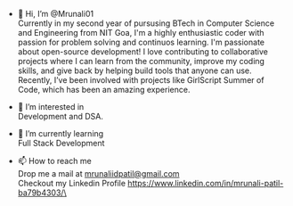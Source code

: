 - 👋 Hi, I’m @Mrunali01\
  Currently in my second year of pursusing BTech in Computer Science and Engineering from NIT Goa, I'm a highly enthusiastic coder with passion for problem solving and continuos learning.
  I'm passionate about open-source development! I love contributing to collaborative projects where I can learn from the community, improve my coding skills, and give back by helping build tools that anyone can use. Recently, I’ve been involved with projects like GirlScript Summer of Code, which has been an amazing experience.


- 👀 I’m interested in\
  Development and DSA.

  
- 🌱 I’m currently learning\
  Full Stack Development


- 📫 How to reach me\
  Drop me a mail at mrunaliidpatil@gmail.com\
  Checkout my Linkedin Profile https://www.linkedin.com/in/mrunali-patil-ba79b4303/\

<!---
Mrunali01/Mrunali01 is a ✨ special ✨ repository because its `README.md` (this file) appears on your GitHub profile.
You can click the Preview link to take a look at your changes.
--->
